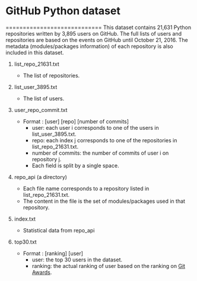 # GitHub Python dataset
============================
This dataset contains 21,631 Python repositories written by 3,895 users on GitHub.
The full lists of users and repositories are based on the events on GitHub until October 21, 2016.
The metadata (modules/packages information) of each repository is also included in this dataset.

1. list_repo_21631.txt
    - The list of repositories.

2. list_user_3895.txt
    - The list of users.

3. user_repo_commit.txt
   
    - Format : [user] [repo] [number of commits]
        + user: each user i corresponds to one of the users in list_user_3895.txt.
        + repo: each index j corresponds to one of the repositories in list_repo_21631.txt.
        + number of commits: the number of commits of user i on repository j.
        + Each field is split by a single space.

4. repo_api (a directory)
    - Each file name corresponds to a repository listed in list_repo_21631.txt.
    - The content in the file is the set of modules/packages used in that repository.

5. index.txt
    - Statistical data from repo_api
    
6. top30.txt

    - Format : [ranking] [user]
        + user: the top 30 users in the dataset.
        + ranking: the actual ranking of user based on the ranking on <a href="http://github-awards.com/">Git Awards</a>.


